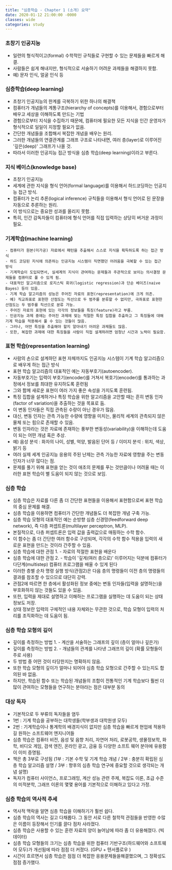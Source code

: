 ```yaml
---
title: "심층학습 - Chapter 1 (소개) 요약"
date: 2020-01-12 21:00:00 -0000
classes: wide
categories: study
---
```


### 초창기 인공지능
- 일련의 형식적이고(formal) 수학적인 규칙들로 구현할 수 있는 문제들을 빠르게 해결.
- 사람들은 쉽게 해내지만, 형식적으로 서술하기 어려운 과제들을 해결하지 못함.
- 예) 문자 인식, 얼굴 인식 등

### 심층학습(deep learning)
- 초창기 인공지능의 한계를 극복하기 위한 하나의 해결책
- 컴퓨터가 개념들의 계통구조(hierarchy of concepts)를 이용해서, 경험으로부터 배우고 세상을 이해하도록 만드는 기법
- 경험으로부터 지식을 수집하기 때문에, 컴퓨터에 필요한 모든 지식을 인간 운영자가 형식적으로 일일이 지정할 필요가 없음.
- 간단한 개념들을 조합해서 복잡한 개념을 배우는 원리.
- 그러한 개념들의 연결관계를 그래프 구조로 나타내면, 여러 층(layer)로 이루어진 '깊은(deep)' 그래프가 나올 것.
- 따라서 이러한 인공지능 접근 방식을 심층 학습(deep learning)이라고 부른다. 

### 지식 베이스(knowledge base)
- 초창기 인공지능
- 세계에 관한 지식을 형식 언어(formal language)를 이용해서 하드코딩하는 인공지능 접근 방식.
- 컴퓨터가 논리 추론(logical inference) 규칙들을 이용해서 형식 언어로 된 문장을 자동으로 추론하는 원리.
- 이 방식으로는 중요한 성과를 올리지 못함.
- 특히, 인간 감독자들이 컴퓨터에 형식 언어를 직접 입력하는 상당히 버거운 과정이 필요.

### 기계학습(machine learning)
	- 컴퓨터가 원본(미가공) 자료에서 패턴을 추출해서 스스로 지식을 획득하도록 하는 접근 방식
	- 하드 코딩된 지식에 의존하는 인공지능 시스템이 직면했던 어려움을 극복할 수 있는 접근 방식
	- 기계학습이 도입되면서, 실세계의 지식이 관여하는 문제들과 주관적으로 보이는 의사결정 문제들을 컴퓨터로 풀 수 있게 됨.
	- 대표적인 알고리즘으로 로지스틱 회귀(logistic regression)과 단순 베이즈(naive Bayes) 등이 있음.
	- 기계 학습 알고리즘의 성능은 주어진 자료의 표현(representation)에 크게 의존.
	- 예) 직교좌표로 표현한 산점도는 직선으로 두 범주를 분류할 수 없지만, 극좌표로 표현한 산점도는 두 범주를 직선으로 분류 가능. 
	- 주어진 자료의 표현에 있는 각각의 정보들을 특징(feature)라고 부름.
	- 인공지능 과제 중에는 주어진 과제에 맞는 적절한 특징 집합을 추출하고 그 특징들에 대해 기계 학습을 적용해서 풀 수 있는 것들이 많음. 
	- 그러나, 어떤 특징을 추출해야 할지 알아내기 어려운 과제들도 많음.
	- 또한, 복잡한 과제에 대한 특징들을 사람이 직접 설계하려면 엄청난 시간과 노력이 필요함.

### 표현 학습(representation learning)
- 사람의 손으로 설계하던 표현 자체까지도 인공지능 시스템이 기계 학습 알고리즘으로 배우게 하는 접근 방식
- 표현 학습 알고리즘의 대표적인 예는 자동부호기(autoencoder).
- 자동부호기는 입력이 부호기(encoder)를 거쳐서 복호기(encoder)를 통과하는 과정에서 정보를 최대한 유지하도록 훈련됨
- 그와 함께 새로운 표현이 여러 가지 좋은 속성을 가지도록 훈련됨.
- 특징 집합을 설계하거나 특징 학습을 위한 알고리즘을 고안할 때는 흔히 변동 인자(factor of variation)을 추출하는 것을 목표로 둠. 
- 이 변동 인자들은 직접 관측된 수량이 아닌 경우가 많음.
- 대신, 변동 인자는 관측 가능한 수량에 영향을 미치는, 물리적 세계의 관측되지 않은 물체 또는 힘으로 존재할 수 있음.
- 변동 인자라는 것은 자료에 존재하는 풍부한 변동성(variability)을 이해하는데 도움이 되는 어떤 개념 혹은 추상.
- 예) 음성 분석 : 화자의 나이, 성별, 억양, 발음된 단어 등 / 이미지 분석 : 위치, 색상, 밝기 등
- 여러 실제 세계 인공지능 응용의 주된 난제는 관측 가능한 자료에 영향을 주는 변동 인자가 너무 많다는 점.
- 문제를 풀기 위해 표현을 얻는 것이 애초의 문제를 푸는 것만큼이나 어려울 때는 이러한 표현 학습이 별 도움이 되지 않는 것으로 보임.

### 심층 학습
- 심층 학습은 자료를 다른 좀 더 간단한 표현들을 이용해서 표현함으로써 표현 학습의 중심 문제를 해결.
- 심층 학습을 이용하면 컴퓨터가 간단한 개념들도 더 복잡한 개념 구축 가능.
- 심층 학습 모형의 대표적인 예는 순방향 심층 신경망(feedforward deep network), 즉 다층 퍼셉트론(multilayer perceptron, MLP).
- 본질적으로, 다층 퍼셉트론은 입력 값을 출력값으로 매핑하는 수학 함수.
- 이 함수는 좀 더 간단한 여러 함수로 구성되며, 각각의 수학 함수 적용을 입력의 새로운 표현을 만드는 것이라 간주할 수 있음. 
- 심층 학습에 대한 관점 1. - 자료의 적절한 표현을 배운다
- 심층 학습에 대한 관점 2. - 학습이 '깊게(여러 층으로)' 이루어지는 덕분에 컴퓨터가 다단계(multistep) 컴퓨터 프로그램을 배울 수 있게 된다
- 이러한 층별 순차 명령 실행 방식(관점2)은 다음 층의 명령들이 이전 층의 명령들의 결과를 참조할 수 있으므로 대단히 강력.
- 관점2에 따르면 한 층에서 활성화된 정보 중에는 변동 인자들(입력을 설명하는)을 부호화하지 않는 것들도 있을 수 있음.
- 또한, 입력을 제대로 설명하고 이해하는 프로그램을 실행하는 데 도움이 되는 상태 정보도 저장.
- 상태 정보란 입력의 구체적인 내용 자체와는 무관한 것으로, 학습 모형이 입력의 처리를 조직화하는 데 도움이 됨.

### 심층 학습 모형의 깊이
- 깊이를 측정하는 방법 1. - 계산을 서술하는 그래프의 깊이 (층이 얼마나 깊은가)
- 깊이를 측정하는 방법 2. - 개념들의 관계를 나타낸 그래프의 깊이 (확률 모형들이 주로 사용)
- 두 방법 중 어떤 것이 타당한지는 명확하지 않음.
- 또한 학습 모형의 깊이가 얼마나 되어야 심층 학습 모형으로 간주할 수 있는지도 합의된 바 없음.
- 하지만, 학습된 함수 또는 학습된 개념들의 조합이 전통적인 기계 학습보다 훨씬 더 많이 관여하는 모형들을 연구하는 분야라는 점은 대부분 동의

### 대상 독자
- 기본적으로 두 부류의 독자들을 염두
- 1번 : 기계 학습을 공부하는 대학생들(학부생과 대학원생 모두)
- 2번 : 기계학습이나 통계학의 배경지식이 없지만 심층 학습을 빠르게 현업에 적용하길 원하는 소프트웨어 엔지니어들
- 심층 학습은 컴퓨터 비전, 음성 및 음향 처리, 자연어 처리, 로봇공학, 생물정보학, 화학, 비디오 게임, 검색 엔진, 온라인 광고, 금융 등 다양한 소프트 웨어 분야에 유용함이 이미 증명됨. 
- 책은 총 3부로 구성됨 (1부 : 기본 수학 및 기계 학습 개념 / 2부 : 충분히 확립된 심층 학습 알고리즘 설명 / 3부 : 향후의 심층 학습 연구에 중요할 것으로 생각되는 개념 설명)
- 독자가 컴퓨터 사이언스, 프로그래밍, 계산 성능 관련 주제, 복잡도 이론, 초급 수준의 미적분학, 그래프 이론의 몇몇 용어를 기본적으로 이해하고 있다고 가정.

### 심층 학습의 역사적 추세
- 역사적 맥락을 알면 심층 학습을 이해하기가 훨씬 쉽다.
- 심층 학습의 역사는 길고 다채롭다. 그 동안 서로 다른 철학적 관점들을 반영한 수많은 이름이 등장해서 인기를 끌다 점차 사라졌다.
- 심층 학습은 사용할 수 있는 훈련 자료의 양이 늘어남에 따라 좀 더 유용해졌다. (빅데이터)
- 심층 학습 모형들의 크기는 심층 학습을 위한 컴퓨터 기반구조(하드웨어와 소프트웨어 모두)가 개선됨에 따라 점점 더 커졌다. (GPU + 텐서플로우 )
- 시간이 흐르면서 심층 학습은 점점 더 복잡한 응용문제들을해결했으며, 그 정확성도 점점 증가했다. 


